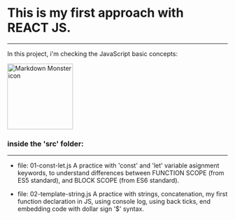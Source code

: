 # This is my first approach with REACT JS.
---
In this project, i'm checking the JavaScript basic concepts:

<img src="https://www.devexhub.com/wp-content/uploads/2019/12/javascript-icon-png-23.png"
     alt="Markdown Monster icon"
     width=150px />

### inside the 'src' folder:
---
- file:  01-const-let.js
A practice with 'const' and 'let' variable asignment keywords, to understand differences between FUNCTION SCOPE (from ES5 standard), and BLOCK SCOPE (from ES6 standard).

- file: 02-template-string.js
A practice with strings, concatenation, my first function declaration in JS, using console log, using back ticks, end embedding code with dollar sign '$' syntax.

